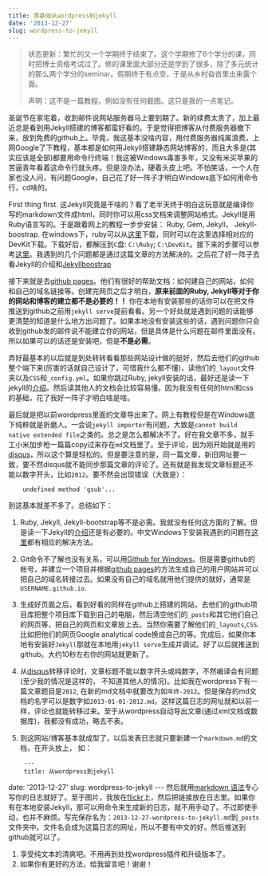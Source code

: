 ```yaml
---
title: 零基础从wordpress到jekyll
date: '2013-12-27'
slug: wordpress-to-jekyll
---
```

>状态更新：繁忙的又一个学期终于结束了。这个学期修了6个学分的课，同时把博士资格考试过了。修的课里面大部分还是学到了很多，除了多元统计的那么两个学分的seminar。假期终于有点空，于是从乡村旮沓里出来露个面。
>
>声明：这不是一篇教程，例如没有任何截图。这只是我的一点笔记。

圣诞节在家宅着，收到邮件说网站服务器马上要到期了。新的续费太贵了，加上最近总是看到用Jekyll搭建的博客都蛮好看的。于是觉得把博客从付费服务器撤下来，放到免费的github上。毕竟，我这基本没啥内容，用付费服务器纯属浪费。上网Google了下教程，基本都是如何用Jekyll搭建静态网站博客的，而且大多是(其实应该是全部)都要用命令行终端！我这被Windows毒害多年，又没有米买苹果的苦逼青年看着这命令行就头疼。但是没办法，硬着头皮上吧。不怕笑话，一个人在家也没人问，有问题Google，自己花了好一阵子才明白Windows底下如何用命令行，cd啥的。

First thing first. 这Jekyll究竟是干啥的？看了老半天终于明白这玩意就是编译你写的markdown文件成html，同时你可以用css文档来调整网站格式。Jekyll是用Ruby语言写的。于是跟着网上的教程一步步安装： Ruby, Gem, Jekyll， Jekyll-boostrap. 在windows下，ruby可以从[这里](http://rubyinstaller.org/downloads/)下载，同时可以在这里选择相对应的DevKit下载。下载好后，都解压到`C`盘: `C:\Ruby`; `C:\DevKit`。接下来的步骤可以参考[这里](http://blog.jsfor.com/skill/2013/09/07/jekyll-local-structures-notes/)。我遇到的几个问题都是通过这篇文章的方法解决的。之后花了好一阵子去看Jekyll的介绍和[Jekyllboostrap](http://jekyllbootstrap.com/)

接下来就是去[github pages](http://pages.github.com/)。他们有很好的帮助文档：如何建自己的网站，如何和自己的域名链接等。创建完网页之后才明白，**原来前面的Ruby, Jekyll等对于你的网站和博客的建立都不是必要的！！** 你在本地有安装那些的话你可以在把文件推送到github之前用`jekyll serve`提前看看。另一个好处就是遇到问题的话能够更清楚的知道是什么地方出问题了。如果本地没有安装这些的话，遇到问题你只会收到github发的邮件说不能建立你的网站，但是具体是什么问题在邮件里面没有。所以如果可以的话还是安装吧，但是**不是必需**。

弄好最基本的以后就是到处转转看看那些网站设计做的挺好，然后去他们的github整个端下来(厉害的话就自己设计了，可惜我什么都不懂)，读他们的`_layout`文件夹以及`CSS`和`_config.yml`。如果你跳过Ruby, jekyll安装的话，最好还是读一下jekyll的[介绍](http://jekyllbootstrap.com/lessons/jekyll-introduction.html)。然后读其他人的文档会比较容易懂。因为我没有任何的html和css的基础，花了我好一阵子才明白啥是啥。

最后就是把以前wordpress里面的文章导出来了。网上有教程但是在Windows底下纯粹就是折磨人。一会说`jekyll importer`有问题，大致是`cannot build native extended file`之类的。总之是怎么都解决不了。好在我文章不多，就手工小米加步枪一篇篇copy过来存在`md`文档里了。至于评论，因为刚开始就是用的[disqus](http://disqus.com/)，所以这个算是轻松的。但是要注意的是，同一篇文章，新旧网址要一致，要不然disqus就不能同步那篇文章的评论了。还有就是我发现文章标题还不能以数字开头，比如`2012`。要不然会出现错误（大致是）：

		undefined method 'gsub'... 

到这基本就差不多了。总结如下：

1. Ruby, Jekyll, Jekyll-bootstrap等不是必需。我就没有任何这方面的了解。但是读一下Jekyll的[介绍](http://jekyllbootstrap.com/lessons/jekyll-introduction.html)还是有必要的。中文Windows下安装我遇到的问题在[这里](http://blog.jsfor.com/skill/2013/09/07/jekyll-local-structures-notes/)都有相应的解决方法。
2. Git命令不了解也没有关系，可以用[Github for Windows](http://windows.github.com)。但是需要github的帐号，并建立一个项目并根据[github pages](http://pages.github.com/)的方法生成自己的用户网站并可以把自己的域名转接过去。如果没有自己的域名就用他们提供的就好，通常是`USERNAME.github.io`.
3. 生成好页面之后，看到好看的同样在github上搭建的网站，去他们的github项目库把整个项目库下载到自己的电脑，然后清空他们的`_posts`和其它他们自己的网页等，把自己的网页和文章放上去。当然你需要了解他们的`_layouts`,`CSS`. 比如把他们的网页Google analytical code换成自己的等。完成后，如果你本地有安装好`Jekyll`那就在本地用`jekyll serve`生成并调试。好了以后就推送到github。大约10秒左右你的网站就更新了。
4. 从[disqus](http://disqus.com/)转移评论时，文章标题不能以数字开头或纯数字，不然编译会有问题(至少我的情况是这样的， 不知道其他人的情况)。比如我在wordpress下有一篇文章题目是`2012`, 在新的md文档中就要改为如`年终-2012`。但是保存的md文档的名字可以是数字如`2013-01-01-2012.md`。这样这篇日志的网址就和以前一样，评论也就能转移过来。至于从wordpress自动导出文章(通过xml文档或数据库)，我都没有成功，略去不表。
5. 到这网站/博客基本就成型了，以后发表日志就只要新建一个`markdown.md`的文档，在开头放上， 如：

		---
		title: 从wordpress到jekyll
date: '2013-12-27'
slug: wordpress-to-jekyll
		---
然后就用[markdown 语法](http://wowubuntu.com/markdown/#p)专心写你的日志就好了。至于图片，我放在[flickr](http://flickr.com)上，然后把链接放在日志里。如果你有在本地安装Jekyll，那可以用命令来生成新的日志，就不用手动了。不过即使手动，也并不麻烦。写完保存名为：`2013-12-27-wordpress-to-jekyll.md`到`_posts`文件夹中。文件名会成为这篇日志的网址，所以不要有中文的好。然后推送到github就可以了。
1. 享受纯文本的清爽吧。不用再到处找wordpress插件和升级版本了。
2. 如果你有更好的方法，给我留言吧！谢谢！

